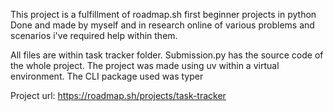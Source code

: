 This project is a fulfillment of roadmap.sh first beginner projects in python
Done and made by myself and in research online of various problems and scenarios i've required help within them.

All files are within task tracker folder. Submission.py has the source code of the whole project.
The project was made using uv within a virtual environment.
The CLI package used was typer

Project url: https://roadmap.sh/projects/task-tracker
